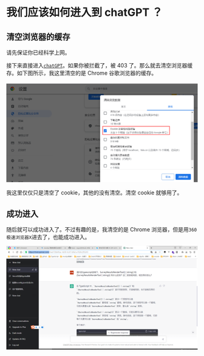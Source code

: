 # 我们应该如何进入到 chatGPT ？

<!-- 不提供过于详细的说明 -->
<!-- 之前我总是被封，进不去。就算翻墙了也进不去。后来不知如何，机缘巧合的进去了。后来经过几次反复尝试，现在总结了一个几乎总是可以进入 chatGPT 网站的方式。 -->

<!-- 警告 应他人建议 这里不提供过于详细翻墙教学 -->
<!-- ## 先科学上网
用 v2rayN 配置其路由，选择为`全局路由`
![2023-03-17-17-16-36](https://raw.githubusercontent.com/RuanZhongNan/img-store/main/img/2023-03-17-17-16-36.png) -->

<!-- 警告 应他人建议 这里不提供过于详细翻墙教学 -->
<!-- ## 然后选择合适的节点
这里我默认选择`美国`的节点，其他的节点没试过。我记得有一些国家的节点已经被封锁掉了。
![2023-03-17-17-18-38](https://raw.githubusercontent.com/RuanZhongNan/img-store/main/img/2023-03-17-17-18-38.png) -->

<!-- 不提供任何声明 -->
<!-- ## 魔法上网
请自己想办法实现魔法上网，我真的不能说太多了。如果你想看到更多，请进入本仓库直接看 md 源码。或者 F12 审查元素。 -->

## 清空浏览器的缓存 <Badge type="waring" text="非必须" />

请先保证你已经科学上网。

接下来直接进入[`chatGPT`](https://chat.openai.com/)。如果你被拦截了，被 403 了。那么就去清空浏览器缓存。如下图所示，我这里清空的是 Chrome 谷歌浏览器的缓存。

![2023-03-17-17-23-12](https://raw.githubusercontent.com/RuanZhongNan/img-store/main/img/2023-03-17-17-23-12.png)

我这里仅仅只是清空了 cookie，其他的没有清空。清空 cookie 就够用了。

## 成功进入

随后就可以成功进入了。不过有趣的是，我清空的是 Chrome 浏览器，但是用`360 极速浏览器X`进去了，也能成功进入。

![2023-03-17-17-25-28](https://raw.githubusercontent.com/RuanZhongNan/img-store/main/img/2023-03-17-17-25-28.png)

<!-- ## 使用美国节点自建梯子

购买美国 ip 地址的服务器，自建梯子即可。

参考资料
[vultr 自建梯子](https://www.itwordsweb.com/linux_doc/ss.html) -->
